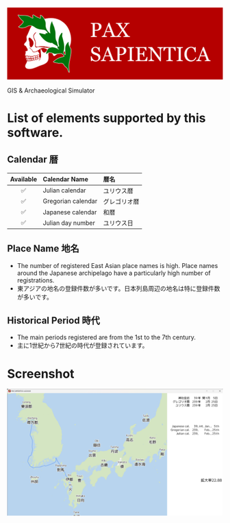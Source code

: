 ![PAX SAPIENTICA Logo](./Image/TitleLogo.svg)

GIS & Archaeological Simulator

# List of elements supported by this software.

## Calendar 暦

|Available|Calendar Name|暦名|
|:---:|:---|:---|
|✅|Julian calendar|ユリウス暦|
|✅|Gregorian calendar|グレゴリオ暦|
|✅|Japanese calendar|和暦|
|✅|Julian day number|ユリウス日|

## Place Name 地名
- The number of registered East Asian place names is high. Place names around the Japanese archipelago have a particularly high number of registrations.
- 東アジアの地名の登録件数が多いです。日本列島周辺の地名は特に登録件数が多いです。

## Historical Period 時代
- The main periods registered are from the 1st to the 7th century.
- 主に1世紀から7世紀の時代が登録されています。

# Screenshot
![2023-01-15](./Image/Screenshot/PAX%20SAPIENTICA%20v6.0.0.0.0%202023_01_16%2021_07_26.png)
